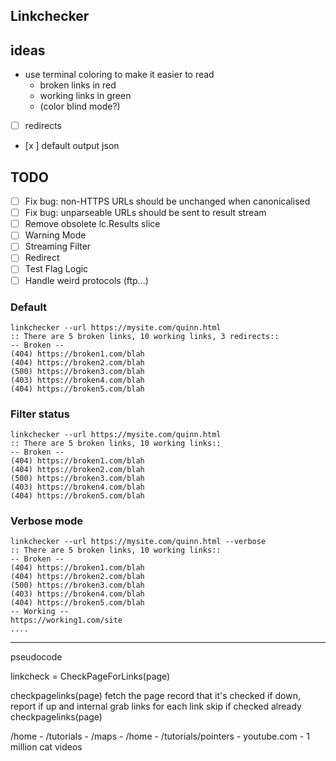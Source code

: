 ## Linkchecker

## ideas

- use terminal coloring to make it easier to read
    - broken links in red
    - working links in green
    - (color blind mode?)
- [ ] redirects
- [x ]  default output json

## TODO
- [ ] Fix bug: non-HTTPS URLs should be unchanged when canonicalised
- [ ] Fix bug: unparseable URLs should be sent to result stream
- [ ] Remove obsolete lc.Results slice
- [ ] Warning Mode
- [ ] Streaming Filter
- [ ] Redirect
- [ ] Test Flag Logic
- [ ] Handle weird protocols (ftp...)

### Default
```
linkchecker --url https://mysite.com/quinn.html
:: There are 5 broken links, 10 working links, 3 redirects::
-- Broken --
(404) https://broken1.com/blah
(404) https://broken2.com/blah
(500) https://broken3.com/blah
(403) https://broken4.com/blah
(404) https://broken5.com/blah
```

### Filter status
```
linkchecker --url https://mysite.com/quinn.html
:: There are 5 broken links, 10 working links::
-- Broken --
(404) https://broken1.com/blah
(404) https://broken2.com/blah
(500) https://broken3.com/blah
(403) https://broken4.com/blah
(404) https://broken5.com/blah
```

### Verbose mode
```
linkchecker --url https://mysite.com/quinn.html --verbose
:: There are 5 broken links, 10 working links::
-- Broken --
(404) https://broken1.com/blah
(404) https://broken2.com/blah
(500) https://broken3.com/blah
(403) https://broken4.com/blah
(404) https://broken5.com/blah
-- Working --
https://working1.com/site
....
```
---
pseudocode

linkcheck = CheckPageForLinks(page)

checkpagelinks(page)
    fetch the page
    record that it's checked
    if down, report
    if up and internal
        grab links
        for each link
            skip if checked already
           checkpagelinks(page)



/home
    - /tutorials
        - /maps
            - /home
            - /tutorials/pointers
    - youtube.com
        - 1 million cat videos

